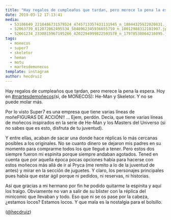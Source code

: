 ```yaml
---
title: "Hay regalos de cumpleaños que tardan, pero merece la pena la espera. Hoy en #martesdemoñecos(si, de MOÑECOS): He-Man y Skeletor. Y no se puede molar más"
date: 2019-03-12 17:13:41
media: 
  - 53186649_2218486731579524_4745713357431131945_n_18044325922020831.jpg
  - 52063739_812072062495534_5848962345936655759_n_18012988312181907.jpg
  - 52661234_2330815967195266_4202294999822593578_n_17978538064216095.jpg
tags: 
  - monecos
  - super7
  - skeletor
  - heman
  - motu
  - martesdemonecos
template: instagram
author: hecdruiz
---
```


Hay regalos de cumpleaños que tardan, pero merece la pena la espera. Hoy en [#martesdemoñecos](/tags/martesdemonecos)(si, de MOÑECOS): He-Man y Skeletor. Y no se puede molar más.


Por lo visto Super7 es una empresa que tiene varias líneas de moñeFIGURAS DE ACCIÓN!! ... Ejem, perdón. Decía, que tiene varias líneas de moñecos inspirados en la serie de He-Man y los Masters del Universo (si no sabes que es esto, disfruta de tu juventud).


Y entre ellas, acaban de sacar una donde hace réplicas lo más cercanas posibles a los originales. No se cuanto dinero se dejaron mis padres en su momento para comprarme todos los que llegué a tener. Pero estos dos siempre fueron mi espinita porque siempre andaban agotados. Tened en cuenta que por aquella época pocas opciones había para hacerse con estos moñecos más allá de ir al Pryca (me remito a lo de la juventud de antes) y mirar en la sección de juguetes. Y claro, los personajes principales pues había que estar ágil porque ni pedidos, ni reservas, ni historias.

 
Así que gracias a mi hermano por fin he podido quitarme la espinita y aquí los traigo. Obviamente no van a salir de su blister con la réplica del minicomic que llevaban y todo. Eso que ni se os pase por la cabeza, ¿estamos locos? Estamos locos. Y que mala es la nostalgia para el bolsillo.


([@hecdruiz](https://instagram.com/hecdruiz))



